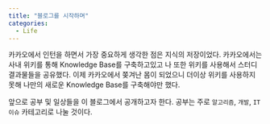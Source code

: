 ```yaml
---
title: "블로그를 시작하며"
categories:
  - Life
---
```


카카오에서 인턴을 하면서 가장 중요하게 생각한 점은 지식의 저장이었다. 카카오에서는 사내 위키를 통해 Knowledge Base를 구축하고있고 나 또한 위키를 사용해서 스터디 결과물들을 공유했다. 이제 카카오에서 쫒겨난 몸이 되었으니 더이상 위키를 사용하지 못해 나만의 새로운 Knowledge Base를 구축해야만 했다. 

앞으로 공부 및 일상들을 이 블로그에서 공개하고자 한다. 공부는 주로
`알고리즘`, `개발`, `IT 이슈` 카테고리로 나눌 것이다.
